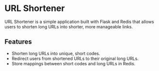 # URL Shortener

URL Shortener is a simple application built with Flask and Redis that allows users to shorten long URLs into shorter, more manageable links.

## Features

- Shorten long URLs into unique, short codes.
- Redirect users from shortened URLs to their original long URLs.
- Store mappings between short codes and long URLs in Redis.

